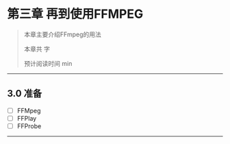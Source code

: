 # 第三章 再到使用FFMPEG

> 本章主要介绍FFmpeg的用法
>
> 本章共 字
>
> 预计阅读时间 min

---

<!-- toc -->

## 3.0 准备

- [ ] FFMpeg
- [ ] FFPlay
- [ ] FFProbe

---

